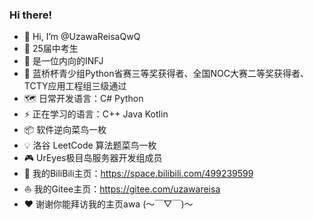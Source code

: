 ### Hi there!

- 👋 Hi, I’m @UzawaReisaQwQ
- 🚀 25届中考生
- 📘 是一位内向的INFJ
- 🎉 蓝桥杯青少组Python省赛三等奖获得者、全国NOC大赛二等奖获得者、TCTY应用工程组三级通过
- 🗺️ 日常开发语言：C# Python
- ⚡ 正在学习的语言：C++ Java Kotlin
- 📦 软件逆向菜鸟一枚
- 💡 洛谷 LeetCode 算法题菜鸟一枚
- 🎮 UrEyes极目岛服务器开发组成员
- 🔭 我的BiliBili主页：https://space.bilibili.com/499239599
- ⛵ 我的Gitee主页：https://gitee.com/uzawareisa
- ❤️ 谢谢你能拜访我的主页awa (～￣▽￣)～

<!---
UzawaReisaQwQ/UzawaReisaQwQ is a ✨ special ✨ repository because its `README.md` (this file) appears on your GitHub profile.
You can click the Preview link to take a look at your changes.
--->
